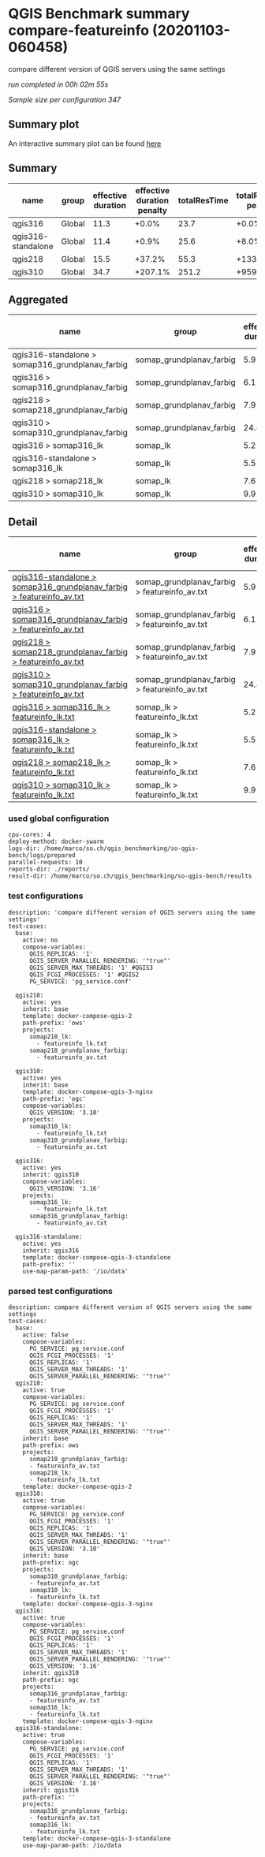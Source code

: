 # QGIS Benchmark summary compare-featureinfo (20201103-060458)


compare different version of QGIS servers using the same settings

_run completed in 00h 02m 55s_

_Sample size per configuration 347_
## Summary plot
An interactive summary plot can be found [here](report_compare-featureinfo_20201103-060458_plot.html)

## Summary
| name               | group   |   effective duration | effective duration penalty   |   totalResTime | totalResTime penalty   |   medianResTime | medianResTime penalty   |   minResTime |   maxResTime |   responseSizeMB |   sampleCount |   errorCount |   memMaxMB |   memAvgMB |   memMinMB |   cpuMax% |   cpuAvg% |   cpuMin% |   errorPct |
|--------------------|---------|----------------------|------------------------------|----------------|------------------------|-----------------|-------------------------|--------------|--------------|------------------|---------------|--------------|------------|------------|------------|-----------|-----------|-----------|------------|
| qgis316            | Global  |                 11.3 | +0.0%                        |           23.7 | +0.0%                  |           157   | +62.7%                  |           11 |          294 |              0.5 |           347 |            0 |     6869.4 |    6860.1  |     6850.8 |      34.8 |     33.7  |      32.5 |          0 |
| qgis316-standalone | Global  |                 11.4 | +0.9%                        |           25.6 | +8.0%                  |           158   | +63.7%                  |           11 |          324 |              0.5 |           347 |            0 |     6838.6 |    6828.45 |     6814.1 |      33.9 |     25.45 |      15.3 |          0 |
| qgis218            | Global  |                 15.5 | +37.2%                       |           55.3 | +133.3%                |            96.5 | +0.0%                   |           36 |         6076 |              2.4 |           347 |            0 |     7231   |    7068.2  |     6801.7 |      96.6 |     59.55 |       5.4 |          0 |
| qgis310            | Global  |                 34.7 | +207.1%                      |          251.2 | +959.0%                |          1673   | +1633.7%                |          230 |         1811 |              0.5 |           347 |            0 |     6829.4 |    6807.6  |     6787.8 |      33.5 |     19.7  |      14.9 |          0 |

## Aggregated
| name                                             | group                    |   effective duration | effective duration penalty   |   totalResTime | totalResTime penalty   |   medianResTime | medianResTime penalty   |   minResTime |   maxResTime |   responseSizeMB |   sampleCount |   errorCount |   memMaxMB |   memAvgMB |   memMinMB |   cpuMax% |   cpuAvg% |   cpuMin% |   errorPct |
|--------------------------------------------------|--------------------------|----------------------|------------------------------|----------------|------------------------|-----------------|-------------------------|--------------|--------------|------------------|---------------|--------------|------------|------------|------------|-----------|-----------|-----------|------------|
| qgis316-standalone > somap316_grundplanav_farbig | somap_grundplanav_farbig |                  5.9 | +0.0%                        |           16   | +4.8%                  |           110   | +111.5%                 |            4 |          201 |              0.3 |           149 |            0 |     6837.4 |     6829.4 |     6814.1 |      31.4 |      26.3 |      20.3 |          0 |
| qgis316 > somap316_grundplanav_farbig            | somap_grundplanav_farbig |                  6.1 | +3.4%                        |           15.3 | +0.0%                  |           115   | +121.2%                 |            4 |          191 |              0.3 |           149 |            0 |     6869.4 |     6860.1 |     6850.8 |      34.8 |      33.7 |      32.5 |          0 |
| qgis218 > somap218_grundplanav_farbig            | somap_grundplanav_farbig |                  7.9 | +33.9%                       |           30   | +96.5%                 |            52   | +0.0%                   |           25 |         3059 |              2.2 |           149 |            0 |     7231   |     7219   |     7201   |      96.6 |      75.6 |      34.1 |          0 |
| qgis310 > somap310_grundplanav_farbig            | somap_grundplanav_farbig |                 24.8 | +320.3%                      |          198   | +1197.2%               |          1392   | +2576.9%                |          172 |         1477 |              0.3 |           149 |            0 |     6829.4 |     6805.1 |     6787.8 |      33.5 |      19.1 |      14.9 |          0 |
| qgis316 > somap316_lk                            | somap_lk                 |                  5.2 | +0.0%                        |            8.5 | +0.0%                  |            42   | +0.0%                   |            7 |          103 |              0.2 |           198 |            0 |     -inf   |      nan   |      inf   |    -inf   |     nan   |     inf   |          0 |
| qgis316-standalone > somap316_lk                 | somap_lk                 |                  5.5 | +5.8%                        |            9.6 | +13.8%                 |            48   | +14.3%                  |            7 |          123 |              0.2 |           198 |            0 |     6838.6 |     6827.5 |     6816.4 |      33.9 |      24.6 |      15.3 |          0 |
| qgis218 > somap218_lk                            | somap_lk                 |                  7.6 | +46.2%                       |           25.3 | +199.7%                |            44.5 | +6.0%                   |           11 |         3017 |              0.2 |           198 |            0 |     7018.7 |     6917.4 |     6801.7 |      86.3 |      43.5 |       5.4 |          0 |
| qgis310 > somap310_lk                            | somap_lk                 |                  9.9 | +90.4%                       |           53.2 | +529.0%                |           281   | +569.0%                 |           58 |          334 |              0.2 |           198 |            0 |     6822.9 |     6810.1 |     6791   |      29.1 |      20.3 |      17.9 |          0 |

## Detail
| name                                                                                                                                                                                                                   | group                                         |   effective duration | effective duration penalty   |   totalResTime | totalResTime penalty   |   medianResTime | medianResTime penalty   |   sampleCount |   errorCount |   errorPct |   meanResTime |   minResTime |   maxResTime |   pct1ResTime |   pct2ResTime |   pct3ResTime |   throughput |   receivedKBytesPerSec |   sentKBytesPerSec |   responseSizeMB |   memMaxMB |   memAvgMB |   memMinMB |   cpuMax% |   cpuAvg% |   cpuMin% |
|------------------------------------------------------------------------------------------------------------------------------------------------------------------------------------------------------------------------|-----------------------------------------------|----------------------|------------------------------|----------------|------------------------|-----------------|-------------------------|---------------|--------------|------------|---------------|--------------|--------------|---------------|---------------|---------------|--------------|------------------------|--------------------|------------------|------------|------------|------------|-----------|-----------|-----------|
| [qgis316-standalone > somap316_grundplanav_farbig > featureinfo_av.txt](../results/details/compare-featureinfo/20201103-060458/qgis316-standalone/somap316_grundplanav_farbig/featureinfo_av.txt/dashboard/index.html) | somap_grundplanav_farbig > featureinfo_av.txt |                  5.9 | +0.0%                        |           16   | +4.8%                  |           110   | +111.5%                 |           149 |            0 |          0 |      107.383  |            4 |          201 |         173   |        189    |        200    |      73.9821 |               127.138  |           37.8396  |              0.3 |     6837.4 |     6829.4 |     6814.1 |      31.4 |      26.3 |      20.3 |
| [qgis316 > somap316_grundplanav_farbig > featureinfo_av.txt](../results/details/compare-featureinfo/20201103-060458/qgis316/somap316_grundplanav_farbig/featureinfo_av.txt/dashboard/index.html)                       | somap_grundplanav_farbig > featureinfo_av.txt |                  6.1 | +3.4%                        |           15.3 | +0.0%                  |           115   | +121.2%                 |           149 |            0 |          0 |      102.443  |            4 |          191 |         157   |        162.5  |        190.5  |      76.6067 |               139.059  |           38.1346  |              0.3 |     6869.4 |     6860.1 |     6850.8 |      34.8 |      33.7 |      32.5 |
| [qgis218 > somap218_grundplanav_farbig > featureinfo_av.txt](../results/details/compare-featureinfo/20201103-060458/qgis218/somap218_grundplanav_farbig/featureinfo_av.txt/dashboard/index.html)                       | somap_grundplanav_farbig > featureinfo_av.txt |                  7.9 | +33.9%                       |           30   | +96.5%                 |            52   | +0.0%                   |           149 |            0 |          0 |      201.309  |           25 |         3059 |         347   |        766    |       3045.5  |      38.9848 |               581.004  |           19.4066  |              2.2 |     7231   |     7219   |     7201   |      96.6 |      75.6 |      34.1 |
| [qgis310 > somap310_grundplanav_farbig > featureinfo_av.txt](../results/details/compare-featureinfo/20201103-060458/qgis310/somap310_grundplanav_farbig/featureinfo_av.txt/dashboard/index.html)                       | somap_grundplanav_farbig > featureinfo_av.txt |                 24.8 | +320.3%                      |          198   | +1197.2%               |          1392   | +2576.9%                |           149 |            0 |          0 |     1328.94   |          172 |         1477 |        1442   |       1455    |       1476    |       7.1676 |                13.0249 |            3.56801 |              0.3 |     6829.4 |     6805.1 |     6787.8 |      33.5 |      19.1 |      14.9 |
| [qgis316 > somap316_lk > featureinfo_lk.txt](../results/details/compare-featureinfo/20201103-060458/qgis316/somap316_lk/featureinfo_lk.txt/dashboard/index.html)                                                       | somap_lk > featureinfo_lk.txt                 |                  5.2 | +0.0%                        |            8.5 | +0.0%                  |            42   | +0.0%                   |           198 |            0 |          0 |       42.7172 |            7 |          103 |          61   |         68.05 |        103    |     159.677  |               147.669  |           75.0803  |              0.2 |      nan   |      nan   |      nan   |     nan   |     nan   |     nan   |
| [qgis316-standalone > somap316_lk > featureinfo_lk.txt](../results/details/compare-featureinfo/20201103-060458/qgis316-standalone/somap316_lk/featureinfo_lk.txt/dashboard/index.html)                                 | somap_lk > featureinfo_lk.txt                 |                  5.5 | +5.8%                        |            9.6 | +13.8%                 |            48   | +14.3%                  |           198 |            0 |          0 |       48.6263 |            7 |          123 |          66   |         71.05 |        123    |     150.8    |               124.143  |           72.9677  |              0.2 |     6838.6 |     6827.5 |     6816.4 |      33.9 |      24.6 |      15.3 |
| [qgis218 > somap218_lk > featureinfo_lk.txt](../results/details/compare-featureinfo/20201103-060458/qgis218/somap218_lk/featureinfo_lk.txt/dashboard/index.html)                                                       | somap_lk > featureinfo_lk.txt                 |                  7.6 | +46.2%                       |           25.3 | +199.7%                |            44.5 | +6.0%                   |           198 |            0 |          0 |      128.015  |           11 |         3017 |         120.5 |        313.15 |       2043.83 |      53.3693 |                58.2774 |           25.0942  |              0.2 |     7018.7 |     6917.4 |     6801.7 |      86.3 |      43.5 |       5.4 |
| [qgis310 > somap310_lk > featureinfo_lk.txt](../results/details/compare-featureinfo/20201103-060458/qgis310/somap310_lk/featureinfo_lk.txt/dashboard/index.html)                                                       | somap_lk > featureinfo_lk.txt                 |                  9.9 | +90.4%                       |           53.2 | +529.0%                |           281   | +569.0%                 |           198 |            0 |          0 |      268.687  |           58 |          334 |         308   |        321    |        331.03 |      33.9739 |                31.4853 |           15.9745  |              0.2 |     6822.9 |     6810.1 |     6791   |      29.1 |      20.3 |      17.9 |

### used global configuration

```
cpu-cores: 4
deploy-method: docker-swarm
logs-dir: /home/marco/so.ch/qgis_benchmarking/so-qgis-bench/logs/prepared
parallel-requests: 10
reports-dir: ./reports/
result-dir: /home/marco/so.ch/qgis_benchmarking/so-qgis-bench/results

```
### test configurations

```
description: 'compare different version of QGIS servers using the same settings'
test-cases:
  base:
    active: no
    compose-variables:
      QGIS_REPLICAS: '1'
      QGIS_SERVER_PARALLEL_RENDERING: '"true"'
      QGIS_SERVER_MAX_THREADS: '1' #QGIS3
      QGIS_FCGI_PROCESSES: '1' #QGIS2
      PG_SERVICE: 'pg_service.conf'

  qgis218:
    active: yes
    inherit: base
    template: docker-compose-qgis-2
    path-prefix: 'ows'
    projects:
      somap218_lk:
        - featureinfo_lk.txt
      somap218_grundplanav_farbig:
        - featureinfo_av.txt

  qgis310:
    active: yes
    inherit: base
    template: docker-compose-qgis-3-nginx
    path-prefix: 'ogc'
    compose-variables:
      QGIS_VERSION: '3.10'
    projects:
      somap310_lk:
        - featureinfo_lk.txt
      somap310_grundplanav_farbig:
        - featureinfo_av.txt

  qgis316:
    active: yes
    inherit: qgis310
    compose-variables:
      QGIS_VERSION: '3.16'
    projects:
      somap316_lk:
        - featureinfo_lk.txt
      somap316_grundplanav_farbig:
        - featureinfo_av.txt

  qgis316-standalone:
    active: yes
    inherit: qgis316
    template: docker-compose-qgis-3-standalone
    path-prefix: ''
    use-map-param-path: '/io/data'

```
### parsed test configurations

```
description: compare different version of QGIS servers using the same settings
test-cases:
  base:
    active: false
    compose-variables:
      PG_SERVICE: pg_service.conf
      QGIS_FCGI_PROCESSES: '1'
      QGIS_REPLICAS: '1'
      QGIS_SERVER_MAX_THREADS: '1'
      QGIS_SERVER_PARALLEL_RENDERING: '"true"'
  qgis218:
    active: true
    compose-variables:
      PG_SERVICE: pg_service.conf
      QGIS_FCGI_PROCESSES: '1'
      QGIS_REPLICAS: '1'
      QGIS_SERVER_MAX_THREADS: '1'
      QGIS_SERVER_PARALLEL_RENDERING: '"true"'
    inherit: base
    path-prefix: ows
    projects:
      somap218_grundplanav_farbig:
      - featureinfo_av.txt
      somap218_lk:
      - featureinfo_lk.txt
    template: docker-compose-qgis-2
  qgis310:
    active: true
    compose-variables:
      PG_SERVICE: pg_service.conf
      QGIS_FCGI_PROCESSES: '1'
      QGIS_REPLICAS: '1'
      QGIS_SERVER_MAX_THREADS: '1'
      QGIS_SERVER_PARALLEL_RENDERING: '"true"'
      QGIS_VERSION: '3.10'
    inherit: base
    path-prefix: ogc
    projects:
      somap310_grundplanav_farbig:
      - featureinfo_av.txt
      somap310_lk:
      - featureinfo_lk.txt
    template: docker-compose-qgis-3-nginx
  qgis316:
    active: true
    compose-variables:
      PG_SERVICE: pg_service.conf
      QGIS_FCGI_PROCESSES: '1'
      QGIS_REPLICAS: '1'
      QGIS_SERVER_MAX_THREADS: '1'
      QGIS_SERVER_PARALLEL_RENDERING: '"true"'
      QGIS_VERSION: '3.16'
    inherit: qgis310
    path-prefix: ogc
    projects:
      somap316_grundplanav_farbig:
      - featureinfo_av.txt
      somap316_lk:
      - featureinfo_lk.txt
    template: docker-compose-qgis-3-nginx
  qgis316-standalone:
    active: true
    compose-variables:
      PG_SERVICE: pg_service.conf
      QGIS_FCGI_PROCESSES: '1'
      QGIS_REPLICAS: '1'
      QGIS_SERVER_MAX_THREADS: '1'
      QGIS_SERVER_PARALLEL_RENDERING: '"true"'
      QGIS_VERSION: '3.16'
    inherit: qgis316
    path-prefix: ''
    projects:
      somap316_grundplanav_farbig:
      - featureinfo_av.txt
      somap316_lk:
      - featureinfo_lk.txt
    template: docker-compose-qgis-3-standalone
    use-map-param-path: /io/data

```